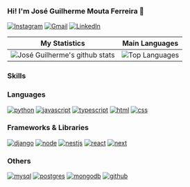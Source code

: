 ### Hi! I'm José Guilherme Mouta Ferreira 👋

[![Instagram](https://img.shields.io/badge/Instagram-E4405F?style=for-the-badge&logo=instagram&logoColor=white)](https://www.instagram.com/zegui19/)
[![Gmail](https://img.shields.io/badge/Gmail-000000?style=for-the-badge&logo=gmail&logoColor=white)](mailto:joseguiferreira17@gmail.com)
[![LinkedIn](https://img.shields.io/badge/LinkedIn-0077B5?style=for-the-badge&logo=linkedin&logoColor=white)](https://www.linkedin.com/in/jose-gui/)

| My Statistics                                                                                                                                                            | Main Languages                                                                                                                                                                   |
| ------------------------------------------------------------------------------------------------------------------------------------------------------------------------ | ---------------------------------------------------------------------------------------------------------------------------------------------------------------------------------- |
| ![José Guilherme's github stats](https://github-readme-stats.vercel.app/api?username=JoseGuiFerreira17&show_icons=true&hide_border=true&count_private=true&theme=dracula) | ![Top Languages](https://github-readme-stats.vercel.app/api/top-langs/?username=JoseGuiFerreira17&langs_count=10&count_private=true&hide_border=true&theme=dracula&layout=compact) |

### Skills
### Languages
[![python](https://img.shields.io/badge/Python-14354C?style=for-the-badge&logo=python&logoColor=white)]()
[![javascript](https://shields.io/badge/JavaScript-F7DF1E?logo=JavaScript&logoColor=000&style=for-the-badge)]()
[![typescript](https://shields.io/badge/TypeScript-3178C6?logo=TypeScript&logoColor=FFF&style=for-the-badge)]()
[![html](https://img.shields.io/badge/HTML-e34f26?&style=for-the-badge&logo=html5&logoColor=white)]()
[![css](https://img.shields.io/badge/CSS-239120?&style=for-the-badge&logo=css3&logoColor=white)]()


### Frameworks & Libraries
[![django](https://img.shields.io/badge/Django-092E20?style=for-the-badge&logo=django&logoColor=white)]()
[![node](https://img.shields.io/badge/node.js-339933?style=for-the-badge&logo=Node.js&logoColor=white)]()
[![nestjs](https://img.shields.io/badge/-NestJs-ea2845?style=for-the-badge&logo=nestjs&logoColor=white)]()
[![react](https://img.shields.io/badge/-ReactJs-61DAFB?logo=react&logoColor=white&style=for-the-badge)]()
[![next](https://img.shields.io/badge/NextJs-000000?style=for-the-badge&logo=next.js&logoColor=white)]()

### Others
[![mysql](https://img.shields.io/badge/MySQL-00000F?style=for-the-badge&logo=mysql&logoColor=white)]()
[![postgres](https://img.shields.io/badge/PostgreSQL-316192?style=for-the-badge&logo=postgresql&logoColor=white)]()
[![mongodb](https://img.shields.io/badge/MongoDB-4EA94B?style=for-the-badge&logo=mongodb&logoColor=white)]()
[![github](https://img.shields.io/badge/GitHub-100000?style=for-the-badge&logo=github&logoColor=white)]()
